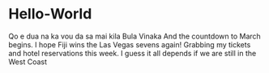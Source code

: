 # Hello-World
Qo e dua na ka vou da sa mai kila
Bula Vinaka
And the countdown to March begins.
I hope Fiji wins the Las Vegas sevens again!
Grabbing my tickets and hotel reservations this week.
I guess it all depends if we are still in the West Coast
